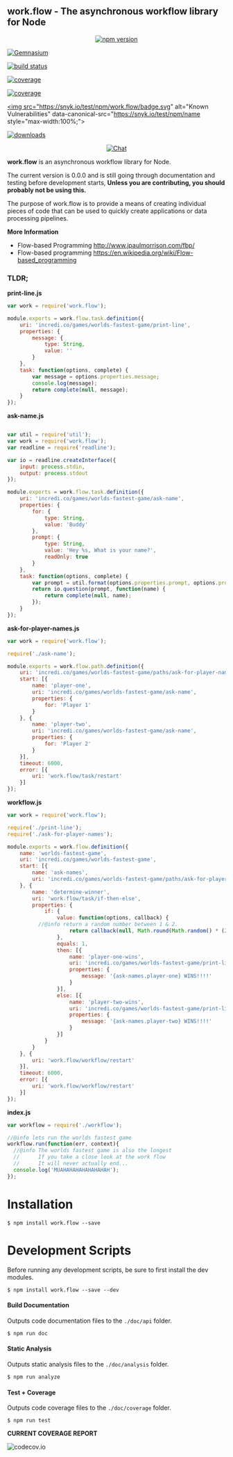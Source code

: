 ## work.flow - The asynchronous workflow library for Node

<p align="center">
   <a href="http://npmjs.com/package/work.flow"><img src="https://img.shields.io/npm/v/work.flow.svg"
        alt="npm version"></a>

  <a href="https://gemnasium.com/defstream/work.flow"><img src="https://img.shields.io/gemnasium/defstream/work.flow.svg"
       alt="Gemnasium"></a>

  <a href="https://travis-ci.org/defstream/work.flow"><img src="https://img.shields.io/travis/defstream/work.flow.svg"
       alt="build status"></a>

  <a href="https://codecov.io/github/defstream/work.flow"><img src="https://img.shields.io/codecov/c/github/defstream/work.flow.svg"
        alt="coverage"></a>

  <a href="https://circleci.com/gh/defstream/work.flow"><img src="https://img.shields.io/circleci/project/defstream/work.flow.svg"
       alt="coverage"></a>

  <a href="https://snyk.io/test/npm/work.flow"><img src="https://snyk.io/test/npm/work.flow/badge.svg" alt="Known Vulnerabilities" data-canonical-src="https://snyk.io/test/npm/name style="max-width:100%;"></a>

  <a href="http://npm-stat.com/charts.html?package=work.flow"><img src="https://img.shields.io/npm/dm/work.flow.svg" alt="downloads"></a>

</p>

<p align="center">
  <a href="https://gitter.im/defstream/work.flow"><img src="https://img.shields.io/gitter/room/defstream/work.flow.svg"
     alt="Chat"></a>
</p>

**work.flow** is an asynchronous workflow library for Node.

The current version is 0.0.0 and is still going through documentation and testing before development starts, **Unless you are contributing, you should probably not be using this.**

The purpose of work.flow is to provide a means of creating individual pieces of code that can be used to quickly create applications or data processing pipelines.

**More Information**
- Flow-based Programming http://www.jpaulmorrison.com/fbp/
- Flow-based programming https://en.wikipedia.org/wiki/Flow-based_programming


### TLDR;

**print-line.js**

```javascript
var work = require('work.flow');

module.exports = work.flow.task.definition({
	uri: 'incredi.co/games/worlds-fastest-game/print-line',
	properties: {
		message: {
			type: String,
			value: ''
		}
	},
	task: function(options, complete) {
		var message = options.properties.message;
		console.log(message);
		return complete(null, message);
	}
});

```

**ask-name.js**

```javascript

var util = require('util');
var work = require('work.flow');
var readline = require('readline');

var io = readline.createInterface({
	input: process.stdin,
	output: process.stdout
});

module.exports = work.flow.task.definition({
	uri: 'incredi.co/games/worlds-fastest-game/ask-name',
	properties: {
		for: {
			type: String,
			value: 'Buddy'
		},
		prompt: {
			type: String,
			value: 'Hey %s, What is your name?',
			readOnly: true
		}
	},
	task: function(options, complete) {
		var prompt = util.format(options.properties.prompt, options.properties.for);
		return io.question(prompt, function(name) {
			return complete(null, name);
		});
	}
});

```

**ask-for-player-names.js**

```javascript
var work = require('work.flow');

require('./ask-name');

module.exports = work.flow.path.definition({
	uri: 'incredi.co/games/worlds-fastest-game/paths/ask-for-player-names',
	start: [{
		name: 'player-one',
		uri: 'incredi.co/games/worlds-fastest-game/ask-name',
		properties: {
			for: 'Player 1'
		}
	}, {
		name: 'player-two',
		uri: 'incredi.co/games/worlds-fastest-game/ask-name',
		properties: {
			for: 'Player 2'
		}
	}],
	timeout: 6000,
	error: [{
		uri: 'work.flow/task/restart'
	}]
});

```

**workflow.js**

```javascript
var work = require('work.flow');

require('./print-line');
require('./ask-for-player-names');

module.exports = work.flow.definition({
	name: 'worlds-fastest-game',
	uri: 'incredi.co/games/worlds-fastest-game',
	start: [{
		name: 'ask-names',
		uri: 'incredi.co/games/worlds-fastest-game/paths/ask-for-player-names'
	}, {
		name: 'determine-winner',
		uri: 'work.flow/task/if-then-else',
		properties: {
			if: {
				value: function(options, callback) {
          //@info return a random number between 1 & 2.
					return callback(null, Math.round(Math.random() * (2 - 1) + 1));
				},
				equals: 1,
				then: [{
					name: 'player-one-wins',
					uri: 'incredi.co/games/worlds-fastest-game/print-line',
					properties: {
						message: '{ask-names.player-one} WINS!!!!'
					}
				}],
				else: [{
					name: 'player-two-wins',
					uri: 'incredi.co/games/worlds-fastest-game/print-line',
					properties: {
						message: '{ask-names.player-two} WINS!!!!'
					}
				}]
			}
		}
	}, {
		uri: 'work.flow/workflow/restart'
	}],
	timeout: 6000,
	error: [{
		uri: 'work.flow/workflow/restart'
	}]
});

```

**index.js**

```javascript
var workflow = require('./workflow');

//@info lets run the worlds fastest game
workflow.run(function(err, context){
  //@info The worlds fastest game is also the longest
  //      If you take a close look at the work flow
  //      It will never actually end...
  console.log('MUAHAHAHAHAHAHAHAH');
});


```

# Installation

```shell
$ npm install work.flow --save
```

# Development Scripts
Before running any development scripts, be sure to first install the dev modules.

```shell
$ npm install work.flow --save --dev
```

#### Build Documentation
Outputs code documentation files to the `./doc/api` folder.

```shell
$ npm run doc
```

#### Static Analysis
Outputs static analysis files to the `./doc/analysis` folder.

```shell
$ npm run analyze
```

#### Test + Coverage
Outputs code coverage files to the `./doc/coverage` folder.

```shell
$ npm run test
```

**CURRENT COVERAGE REPORT**

![codecov.io](https://codecov.io/github/defstream/work.flow/branch.svg?branch=master)
